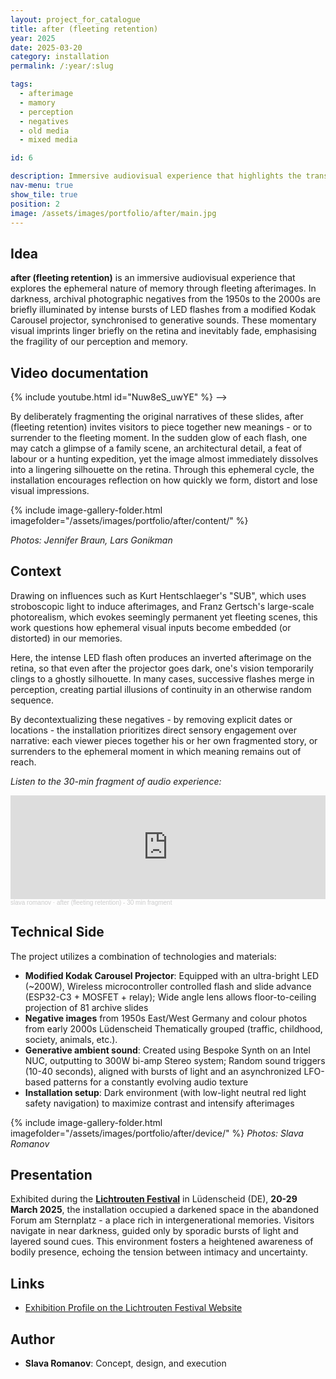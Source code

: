 ```yaml
---
layout: project_for_catalogue
title: after (fleeting retention)
year: 2025
date: 2025-03-20
category: installation
permalink: /:year/:slug

tags:
  - afterimage
  - mamory
  - perception  
  - negatives
  - old media
  - mixed media

id: 6

description: Immersive audiovisual experience that highlights the transient nature of memory through afterimages
nav-menu: true
show_tile: true
position: 2
image: /assets/images/portfolio/after/main.jpg
---
```


<!-- [DEUTSCH VERSION](https://www.slavaromanov.art/2025/nachfleuchtigeerrinerungen) -->

## Idea

**after (fleeting retention)** is an immersive audiovisual experience that explores the ephemeral nature of memory through fleeting afterimages. In darkness, archival photographic negatives from the 1950s to the 2000s are briefly illuminated by intense bursts of LED flashes from a modified Kodak Carousel projector, synchronised to generative sounds. These momentary visual imprints linger briefly on the retina and inevitably fade, emphasising the fragility of our perception and memory.


## Video documentation
{% include youtube.html id="Nuw8eS_uwYE" %} -->

By deliberately fragmenting the original narratives of these slides, after (fleeting retention) invites visitors to piece together new meanings - or to surrender to the fleeting moment. In the sudden glow of each flash, one may catch a glimpse of a family scene, an architectural detail, a feat of labour or a hunting expedition, yet the image almost immediately dissolves into a lingering silhouette on the retina. Through this ephemeral cycle, the installation encourages reflection on how quickly we form, distort and lose visual impressions.


{% include image-gallery-folder.html imagefolder="/assets/images/portfolio/after/content/" %}

*Photos: Jennifer Braun, Lars Gonikman*

## Context

Drawing on influences such as Kurt Hentschlaeger's "SUB", which uses stroboscopic light to induce afterimages, and Franz Gertsch's large-scale photorealism, which evokes seemingly permanent yet fleeting scenes, this work questions how ephemeral visual inputs become embedded (or distorted) in our memories. 

Here, the intense LED flash often produces an inverted afterimage on the retina, so that even after the projector goes dark, one's vision temporarily clings to a ghostly silhouette. In many cases, successive flashes merge in perception, creating partial illusions of continuity in an otherwise random sequence. 

By decontextualizing these negatives - by removing explicit dates or locations - the installation prioritizes direct sensory engagement over narrative: each viewer pieces together his or her own fragmented story, or surrenders to the ephemeral moment in which meaning remains out of reach.

*Listen to the 30-min fragment of audio experience:*

<iframe width="100%" height="166" scrolling="no" frameborder="no" allow="autoplay" src="https://w.soundcloud.com/player/?url=https%3A//api.soundcloud.com/tracks/2072141928&color=%23ff5500&auto_play=false&hide_related=false&show_comments=true&show_user=true&show_reposts=false&show_teaser=true"></iframe><div style="font-size: 10px; color: #cccccc;line-break: anywhere;word-break: normal;overflow: hidden;white-space: nowrap;text-overflow: ellipsis; font-family: Interstate,Lucida Grande,Lucida Sans Unicode,Lucida Sans,Garuda,Verdana,Tahoma,sans-serif;font-weight: 100;"><a href="https://soundcloud.com/lrmlhnvgvrma" title="Вячеслав Романов" target="_blank" style="color: #cccccc; text-decoration: none;">slava romanov</a> · <a href="https://soundcloud.com/lrmlhnvgvrma/after" title="after (fleeting retention) - 30 min fragment" target="_blank" style="color: #cccccc; text-decoration: none;">after (fleeting retention) - 30 min fragment</a></div>



## Technical Side

The project utilizes a combination of technologies and materials:

- **Modified Kodak Carousel Projector**: Equipped with an ultra-bright LED (~200W), Wireless microcontroller controlled flash and slide advance (ESP32-C3 + MOSFET + relay); Wide angle lens allows floor-to-ceiling projection of 81 archive slides
- **Negative images** from 1950s East/West Germany and colour photos from early 2000s Lüdenscheid Thematically grouped (traffic, childhood, society, animals, etc.).
- **Generative ambient sound**: Created using Bespoke Synth on an Intel NUC, outputting to 300W bi-amp Stereo system; Random sound triggers (10-40 seconds), aligned with bursts of light and an asynchronized LFO-based patterns for a constantly evolving audio texture 
- **Installation setup**: Dark environment (with low-light neutral red light safety navigation) to maximize contrast and intensify afterimages

{% include image-gallery-folder.html imagefolder="/assets/images/portfolio/after/device/" %}
*Photos: Slava Romanov*

## Presentation

Exhibited during the [**Lichtrouten Festival**](https://lichtrouten.de/slava-romanov/) in Lüdenscheid (DE), **20-29 March 2025**, the installation occupied a darkened space in the abandoned Forum am Sternplatz - a place rich in intergenerational memories. Visitors navigate in near darkness, guided only by sporadic bursts of light and layered sound cues. This environment fosters a heightened awareness of bodily presence, echoing the tension between intimacy and uncertainty.

## Links

- [Exhibition Profile on the Lichtrouten Festival Website](https://lichtrouten.de/slava-romanov/)

## Author

- **Slava Romanov**: Concept, design, and execution
